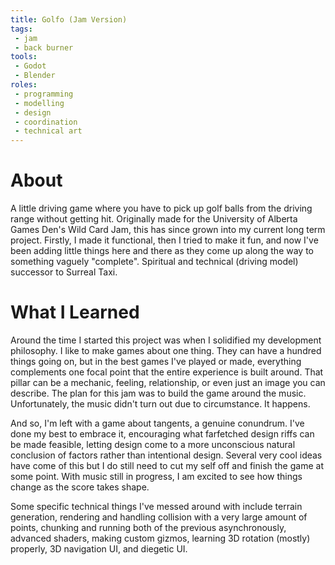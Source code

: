 ```yaml
---
title: Golfo (Jam Version)
tags:
 - jam
 - back burner
tools:
 - Godot
 - Blender
roles:
 - programming
 - modelling
 - design
 - coordination
 - technical art
---
```


# About
A little driving game where you have to pick up golf balls from the driving range without getting hit. Originally made for the University of Alberta Games Den's Wild Card Jam, this has since grown into my current long term project. Firstly, I made it functional, then I tried to make it fun, and now I've been adding little things here and there as they come up along the way to something vaguely "complete". Spiritual and technical (driving model) successor to Surreal Taxi.

# What I Learned
Around the time I started this project was when I solidified my development philosophy. I like to make games about one thing. They can have a hundred things going on, but in the best games I've played or made, everything complements one focal point that the entire experience is built around. That pillar can be a mechanic, feeling, relationship, or even just an image you can describe. The plan for this jam was to build the game around the music. Unfortunately, the music didn't turn out due to circumstance. It happens.

And so, I'm left with a game about tangents, a genuine conundrum. I've done my best to embrace it, encouraging what farfetched design riffs can be made feasible, letting design come to a more unconscious natural conclusion of factors rather than intentional design. Several very cool ideas have come of this but I do still need to cut my self off and finish the game at some point. With music still in progress, I am excited to see how things change as the score takes shape.

Some specific technical things I've messed around with include terrain generation, rendering and handling collision with a very large amount of points, chunking and running both of the previous asynchronously, advanced shaders, making custom gizmos, learning 3D rotation (mostly) properly, 3D navigation UI, and diegetic UI.